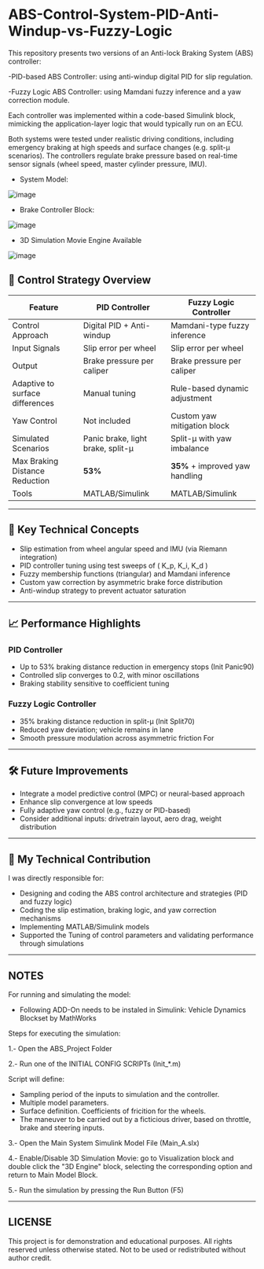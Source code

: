 # ABS-Control-System-PID-Anti-Windup-vs-Fuzzy-Logic
This repository presents two versions of an Anti-lock Braking System (ABS) controller:

  -PID-based ABS Controller: using anti-windup digital PID for slip regulation.
  
  -Fuzzy Logic ABS Controller: using Mamdani fuzzy inference and a yaw correction module.
  
Each controller was implemented within a code-based Simulink block, mimicking the application-layer logic that would typically run on an ECU.

Both systems were tested under realistic driving conditions, including emergency braking at high speeds and surface changes (e.g. split-μ scenarios). The controllers regulate brake pressure based on real-time sensor signals (wheel speed, master cylinder pressure, IMU). 

- System Model:

![image](https://github.com/user-attachments/assets/232b91fa-71d2-4884-a375-d94c8198d428)

- Brake Controller Block:

![image](https://github.com/user-attachments/assets/cc6d4fab-8c94-4239-a2f3-d6134da129dd)

- 3D Simulation Movie Engine Available

![image](https://github.com/user-attachments/assets/480228c2-9f49-49c8-b8fc-aeedfe041c40)



## 🚗 Control Strategy Overview

| Feature                            | PID Controller                  | Fuzzy Logic Controller             |
|-----------------------------------|----------------------------------|------------------------------------|
| Control Approach                  | Digital PID + Anti-windup        | Mamdani-type fuzzy inference       |
| Input Signals                     | Slip error per wheel             | Slip error per wheel               |
| Output                            | Brake pressure per caliper       | Brake pressure per caliper         |
| Adaptive to surface differences   | Manual tuning                    | Rule-based dynamic adjustment      |
| Yaw Control                       | Not included                     | Custom yaw mitigation block        |
| Simulated Scenarios               | Panic brake, light brake, split-μ | Split-μ with yaw imbalance         |
| Max Braking Distance Reduction    | **53%**                          | **35%** + improved yaw handling    |
| Tools                             | MATLAB/Simulink                  | MATLAB/Simulink                    |

---

## 🔬 Key Technical Concepts

- Slip estimation from wheel angular speed and IMU (via Riemann integration)
- PID controller tuning using test sweeps of \( K_p, K_i, K_d \)
- Fuzzy membership functions (triangular) and Mamdani inference
- Custom yaw correction by asymmetric brake force distribution
- Anti-windup strategy to prevent actuator saturation

---

## 📈 Performance Highlights

### PID Controller
- Up to 53% braking distance reduction in emergency stops (Init Panic90)
- Controlled slip converges to 0.2, with minor oscillations
- Braking stability sensitive to coefficient tuning

### Fuzzy Logic Controller
- 35% braking distance reduction in split-μ (Init Split70)
- Reduced yaw deviation; vehicle remains in lane
- Smooth pressure modulation across asymmetric friction
For 
---

## 🛠️ Future Improvements

- Integrate a model predictive control (MPC) or neural-based approach
- Enhance slip convergence at low speeds
- Fully adaptive yaw control (e.g., fuzzy or PID-based)
- Consider additional inputs: drivetrain layout, aero drag, weight distribution

---

## 🧠 My Technical Contribution
I was directly responsible for:
- Designing and coding the ABS control architecture and strategies (PID and fuzzy logic)
- Coding the slip estimation, braking logic, and yaw correction mechanisms
- Implementing MATLAB/Simulink models
- Supported the Tuning of control parameters and validating performance through simulations

---

## NOTES
For running and simulating the model: 
- Following ADD-On needs to be instaled in Simulink: Vehicle Dynamics Blockset by MathWorks

Steps for executing the simulation:

1.- Open the ABS_Project Folder

2.- Run one of the INITIAL CONFIG SCRIPTs (Init_*.m)

  Script will define:

  - Sampling period of the inputs to simulation and the controller.
  - Multiple model parameters.
  - Surface definition. Coefficients of fricition for the wheels.
  - The maneuver to be carried out by a ficticious driver, based on throttle, brake and steering inputs.

3.- Open the Main System Simulink Model File (Main_A.slx)

4.- Enable/Disable 3D Simulation Movie: go to Visualization block and double click the "3D Engine" block, selecting the corresponding option and return to Main Model Block.

5.- Run the simulation by pressing the Run Button (F5)

---

## LICENSE
This project is for demonstration and educational purposes.  All rights reserved unless otherwise stated. Not to be used or redistributed without author credit. 
